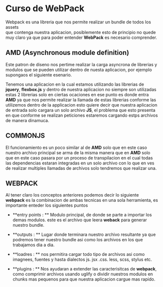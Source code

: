 # **Curso de WebPack**

Webpack es una libreria que nos permite realizar un bundle de todos los assets  
que contenga nuestra aplicacion, posiblemente esto de principio no quede muy
claro ya que para poder entender **WebPack** es necesario comprender.

## **AMD (Asynchronous module definition)**

Este patron de diseno nos pertime realizar la carga asyncrona de librerias y modulos
que se pueden utilizar dentro de nuesta aplicacion, por ejemplo supongaos el siguiente
esenario.

Tenemos una aplicacion en la cual estamos utilizando las librerias de **jquery**, **flexbox.js**
y dentro de nuestra aplicacion no siempre son utilizadas estas 2 librerias solo en ciertas ocaciones 
en ese punto es donde entra **AMD** ya que nos permite realizar la llamada de estas librerias conforme 
las utilizemos dentro de la applicacion  esto quiere decir que nuestra aplicacion de entrada solo cargara
un solo archivo **JS**, el problema que esto presenta en que conforme se realizan peticiones estaremos cargando
estps archivos de manera dinamuca.

## **COMMONJS**

El funcionamiento es un poco similar al de **AMD** solo que en este caso nuestro archivo principal 
se arma de la misma manera que en **AMD** solo que en este caso pasara por un proceso de transpilacion
en el cual todas las dependencias estaran integradas en un solo archivo con lo que en ves de realizar 
multiples llamadas de archivos solo tendremos que realizar una.

## **WEBPACK**

Al tener claro los conceptos anteriores podemos decir lo siguiente **webpack** es la combinacion
de ambas tecnicas en una sola herramienta, es importante enteder los siguientes puntos 

- **entry points : ** Modulo principal, de donde se parte a importar los demas modulos. este es el 
archivo que leera **weback** para generar nuestro bundle.

- **outputs : ** Lugar donde terminara nuestro archivo resultante ya que podremos tener nuestro bundle
asi como los archivos en los que trabajamos dia a dia.

- **loadres : ** nos permitira cargar todo tipo de archivos asi como imagnees, fuentes y hasta dialectos
js. jsx .css. less, scss, stylus etc.

- **plugins : ** Nos ayudaran a extender las caracterisitcas de **webpack**, como comprimir archivos
usando uglify o dividir nuestros modulos en chunks mas pequenos para que nuestra aplicacion cargue mas rapido. 
